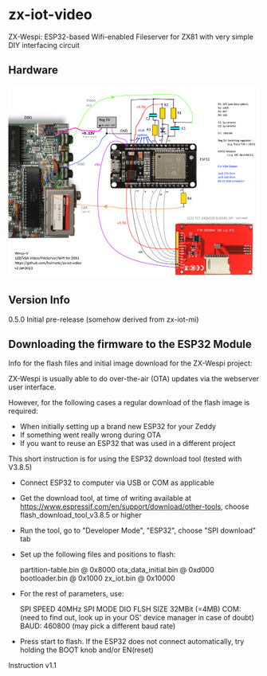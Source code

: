# zx-iot-video
ZX-Wespi: ESP32-based Wifi-enabled Fileserver for ZX81 with very simple DIY interfacing circuit


## Hardware

![Schematic outline](doc/zx-iot-video-sketch.png "How to connect ZX, ESP32, and TFT Display")


## Version Info

0.5.0 Initial pre-release (somehow derived from zx-iot-mi)











## Downloading the firmware to the ESP32 Module

Info for the flash files and initial image download for the ZX-Wespi project:

ZX-Wespi is usually able to do over-the-air (OTA) updates via the webserver user interface. 

However, for the following cases a regular download of the flash image is required:

- When initially setting up a brand new ESP32 for your Zeddy
- If something went really wrong during OTA
- If you want to reuse an ESP32 that was used in a different project

This short instruction is for using the ESP32 download tool (tested with V3.8.5)


- Connect ESP32 to computer via USB or COM as applicable

- Get the download tool, at time of writing available at  <https://www.espressif.com/en/support/download/other-tools>, choose flash_download_tool_v3.8.5 or higher
- Run the tool, go to "Developer Mode", "ESP32", choose "SPI download" tab
- Set up the following files and positions to flash:

  partition-table.bin     @  0x8000 
  ota_data_initial.bin    @  0xd000
  bootloader.bin          @  0x1000
  zx_iot.bin		  @ 0x10000

- For the rest of parameters, use:

  SPI SPEED 40MHz
  SPI MODE DIO
  FLSH SIZE 32MBit  (=4MB)
  COM: (need to find out, look up in your OS' device manager in case of doubt)
  BAUD: 460800 (may pick a different baud rate)


- Press start to flash. If the ESP32 does not connect automatically, try holding the BOOT knob and/or EN(reset) 


Instruction v1.1
